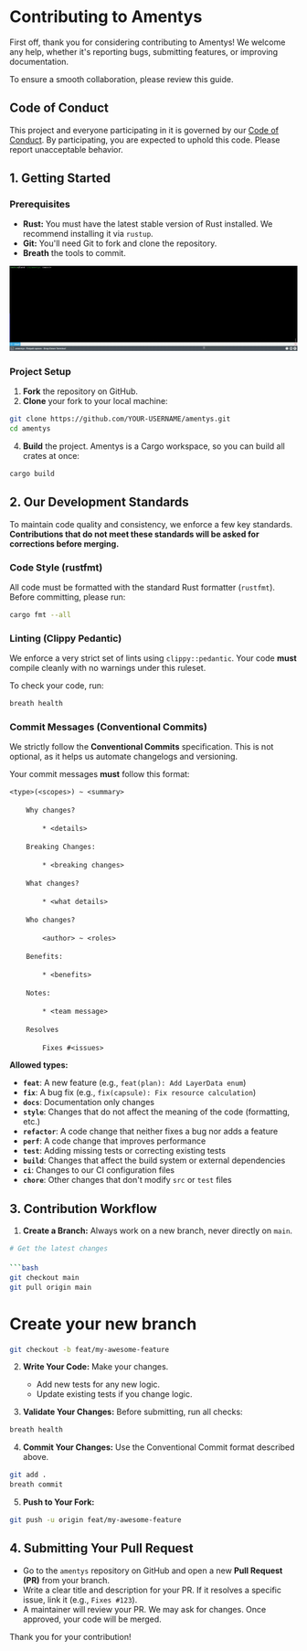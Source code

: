 # Contributing to Amentys

First off, thank you for considering contributing to Amentys\! We welcome any help, whether it's reporting bugs, submitting features, or improving documentation.

To ensure a smooth collaboration, please review this guide.

## Code of Conduct

This project and everyone participating in it is governed by our [Code of Conduct](https://www.google.com/search?q=CODE_OF_CONDUCT.md). By participating, you are expected to uphold this code. Please report unacceptable behavior.

## 1. Getting Started

### Prerequisites

  * **Rust:** You must have the latest stable version of Rust installed. We recommend installing it via `rustup`.
  * **Git:** You'll need Git to fork and clone the repository.
  * **Breath** the tools to commit.

![demo](https://github.com/hackia/amentys/blob/main/commit.gif)

### Project Setup

1.  **Fork** the repository on GitHub.
2.  **Clone** your fork to your local machine:

```bash
git clone https://github.com/YOUR-USERNAME/amentys.git
cd amentys
```

4.  **Build** the project. Amentys is a Cargo workspace, so you can build all crates at once:

```bash
cargo build
```

## 2. Our Development Standards

To maintain code quality and consistency, we enforce a few key standards. **Contributions that do not meet these standards will be asked for corrections before merging.**

### Code Style (rustfmt)

All code must be formatted with the standard Rust formatter (`rustfmt`). Before committing, please run:

```bash
cargo fmt --all
```

### Linting (Clippy Pedantic)

We enforce a very strict set of lints using `clippy::pedantic`. Your code **must** compile cleanly with no warnings under this ruleset.

To check your code, run:

```bash
breath health
```

### Commit Messages (Conventional Commits)

We strictly follow the **Conventional Commits** specification. This is not optional, as it helps us automate changelogs and versioning.

Your commit messages **must** follow this format:

```text
<type>(<scopes>) ~ <summary>

    Why changes?
    
        * <details> 
    
    Breaking Changes:
    
        * <breaking changes>
    
    What changes?
    
        * <what details>
    
    Who changes?
    
        <author> ~ <roles>
        
    Benefits:
    
        * <benefits>
    
    Notes:
    
        * <team message>
    
    Resolves
        
        Fixes #<issues>
```

**Allowed types:**

  * **`feat`**: A new feature (e.g., `feat(plan): Add LayerData enum`)
  * **`fix`**: A bug fix (e.g., `fix(capsule): Fix resource calculation`)
  * **`docs`**: Documentation only changes
  * **`style`**: Changes that do not affect the meaning of the code (formatting, etc.)
  * **`refactor`**: A code change that neither fixes a bug nor adds a feature
  * **`perf`**: A code change that improves performance
  * **`test`**: Adding missing tests or correcting existing tests
  * **`build`**: Changes that affect the build system or external dependencies
  * **`ci`**: Changes to our CI configuration files
  * **`chore`**: Other changes that don't modify `src` or `test` files

## 3. Contribution Workflow

1.  **Create a Branch:** Always work on a new branch, never directly on `main`.

```bash
# Get the latest changes

```bash
git checkout main
git pull origin main
```

# Create your new branch

```bash
git checkout -b feat/my-awesome-feature
```

2.  **Write Your Code:** Make your changes.

      * Add new tests for any new logic.
      * Update existing tests if you change logic.

3.  **Validate Your Changes:** Before submitting, run all checks:

```bash
breath health
```

4.  **Commit Your Changes:** Use the Conventional Commit format described above.

```bash
git add .
breath commit
```

5.  **Push to Your Fork:**

```bash
git push -u origin feat/my-awesome-feature
```

## 4. Submitting Your Pull Request

  * Go to the `amentys` repository on GitHub and open a new **Pull Request (PR)** from your branch.
  * Write a clear title and description for your PR. If it resolves a specific issue, link it (e.g., `Fixes #123`).
  * A maintainer will review your PR. We may ask for changes. Once approved, your code will be merged.

Thank you for your contribution!
